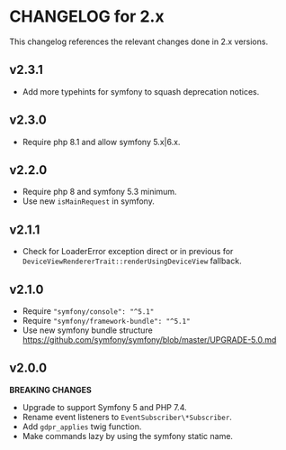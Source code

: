 # CHANGELOG for 2.x
This changelog references the relevant changes done in 2.x versions.


## v2.3.1
* Add more typehints for symfony to squash deprecation notices.


## v2.3.0
* Require php 8.1 and allow symfony 5.x|6.x.


## v2.2.0
* Require php 8 and symfony 5.3 minimum.
* Use new `isMainRequest` in symfony.


## v2.1.1
* Check for LoaderError exception direct or in previous for `DeviceViewRendererTrait::renderUsingDeviceView` fallback.


## v2.1.0
* Require `"symfony/console": "^5.1"`
* Require `"symfony/framework-bundle": "^5.1"`
* Use new symfony bundle structure https://github.com/symfony/symfony/blob/master/UPGRADE-5.0.md


## v2.0.0
__BREAKING CHANGES__

* Upgrade to support Symfony 5 and PHP 7.4.
* Rename event listeners to `EventSubscriber\*Subscriber`.
* Add `gdpr_applies` twig function.
* Make commands lazy by using the symfony static name.
